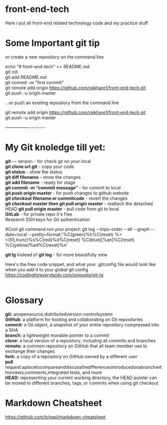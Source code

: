 # front-end-tech
Here i put all front-end related technology code and my practice stuff<br/>

# Some Important git tip

or create a new repository on the command line <br/>

echo "# front-end-tech" >> README.md <br/>
git init <br/>
git add README.md <br/>
git commit -m "first commit" <br/>
git remote add origin https://github.com/rajkhare1/front-end-tech.git <br/>
git push -u origin master <br/>


…or push an existing repository from the command line <br/>

git remote add origin https://github.com/rajkhare1/front-end-tech.git <br/>
git push -u origin master <br/>

—————--------- <br/> 
# My Git knoledge till yet: 
**git** — version - for check git on your local <br/>
**git clone url.git**  - copy your code <br/>
**git status** - show the status <br/>
**git diff filename** - show the changes<br/>
**git add filename** - ready for stage <br/>
**git commit -m “commiit message”** - for commit to local <br/>
**git push origin master** - for push changes to github website <br/>
**git checkout filename or commitcode** - revert the changes <br/>
**git checkout master then git pull origin master** - reattach the detached HEAD
**git pull origin master** - pull code from git to local <br/>
**GitLab** - for private repo it's free <br/>
Research SSH keys for Git authentication <br/>


#Cool git command run your project:
git log --topo-order --all --graph --date=local --pretty=format:'%C(green)%h%C(reset) %><(55,trunc)%s%C(red)%d%C(reset) %C(blue)[%an]%C(reset) %C(yellow)%ad%C(reset)%n' <br/>

**git lg** instead of **git log** - for more beautifully view <br/>

Here's the free code snippet, and what your .gitconfig file would look like when you add it to your global git config
https://codingforeverybody.com/snippets/git-lg <br/> <br/>

# Glossary
**git:** anopensource,distributedversion-controlsystem <br/>
**GitHub:** a platform for hosting and collaborating on Git repositories <br/>
**commit:** a Git object, a snapshot of your entire repository compressed into a SHA <br/>
**branch:** a lightweight movable pointer to a commit <br/>
**clone:** a local version of a repository, including all commits and branches <br/>
**remote:** a common repository on GitHub that all team member use to exchange their changes <br/>
**fork:** a copy of a repository on GitHub owned by a different user <br/>
**pull** request:aplacetocompareanddiscussthedifferencesintroducedonabranchwithreviews,comments,integrated tests, and more<br/>
**HEAD:** representing your current working directory, the HEAD pointer can be moved to different branches, tags, or commits when using git checkout<br/>

# Markdown Cheatsheet
https://github.com/tchapi/markdown-cheatsheet
